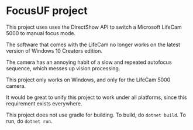 # FocusUF project

This project uses uses the DirectShow API to switch a Microsoft LifeCam 5000 to manual focus mode.

The software that comes with the LifeCam no longer works on the latest version of Windows 10 Creators edition.

The camera has an annoying habit of a slow and repeated autofocus sequence, which messes up vision processing.

This project only works on Windows, and only for the LifeCam 5000 camera.

It would be great to unify this project to work under all platforms, since this requirement exists everywhere.

This project does not use gradle for building.  To build, do `dotnet build`.  To run, do `dotnet run`.